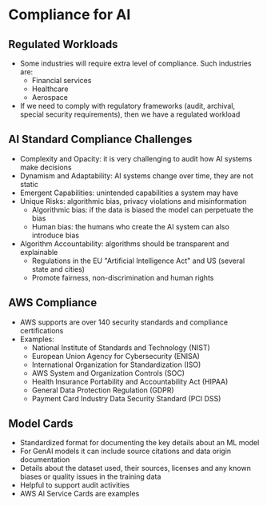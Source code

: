 # Compliance for AI

## Regulated Workloads

- Some industries will require extra level of compliance. Such industries are:
    - Financial services
    - Healthcare
    - Aerospace
- If we need to comply with regulatory frameworks (audit, archival, special security requirements), then we have a regulated workload

## AI Standard Compliance Challenges

- Complexity and Opacity: it is very challenging to audit how AI systems make decisions
- Dynamism and Adaptability: AI systems change over time, they are not static
- Emergent Capabilities: unintended capabilities a system may have
- Unique Risks: algorithmic bias, privacy violations and misinformation
    - Algorithmic bias: if the data is biased the model can perpetuate the bias
    - Human bias: the humans who create the AI system can also introduce bias
- Algorithm Accountability: algorithms should be transparent and explainable
    - Regulations in the EU "Artificial Intelligence Act" and US (several state and cities)
    - Promote fairness, non-discrimination and human rights

## AWS Compliance

- AWS supports are over 140 security standards and compliance certifications
- Examples:
    - National Institute of Standards and Technology (NIST)
    - European Union Agency for Cybersecurity (ENISA)
    - International Organization for Standardization (ISO)
    - AWS System and Organization Controls (SOC)
    - Health Insurance Portability and Accountability Act (HIPAA)
    - General Data Protection Regulation (GDPR)
    - Payment Card Industry Data Security Standard (PCI DSS)

## Model Cards

- Standardized format for documenting the key details about an ML model
- For GenAI models it can include source citations and data origin documentation
- Details about the dataset used, their sources, licenses and any known biases or quality issues in the training data
- Helpful to support audit activities
- AWS AI Service Cards are examples